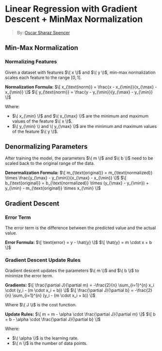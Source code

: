 # Linear Regression with Gradient Descent + MinMax Normalization
> By: [Oscar Sharaz Spencer](https://www.linkedin.com/in/oscar-sharaz/)

## Min-Max Normalization

### Normalizing Features
Given a dataset with features $\( x \)$ and $\( y \)$, min-max normalization scales each feature to the range $[0, 1]$.

**Normalization Formula:**
$\[ x_{\text{norm}} = \frac{x - x_{\min}}{x_{\max} - x_{\min}} \]$
$\[ y_{\text{norm}} = \frac{y - y_{\min}}{y_{\max} - y_{\min}} \]$

Where:
- $\( x_{\min} \)$ and $\( x_{\max} \)$ are the minimum and maximum values of the feature $\( x \)$.
- $\( y_{\min} \) and \( y_{\max} \)$ are the minimum and maximum values of the feature $\( y \)$.
  
## Denormalizing Parameters
After training the model, the parameters $\( m \)$ and $\( b \)$ need to be scaled back to the original range of the data.

**Denormalization Formula:**
$\[ m_{\text{original}} = m_{\text{normalized}} \times \frac{y_{\max} - y_{\min}}{x_{\max} - x_{\min}} \]$
$\[ b_{\text{original}} = b_{\text{normalized}} \times (y_{\max} - y_{\min}) + y_{\min} - m_{\text{original}} \times x_{\min} \]$

## Gradient Descent

### Error Term
The error term is the difference between the predicted value and the actual value.

**Error Formula:**
$\[ \text{error} = y - \hat{y} \]$
$\[ \hat{y} = m \cdot x + b \]$

### Gradient Descent Update Rules
Gradient descent updates the parameters $\( m \)$ and $\( b \)$ to minimize the error term.

**Gradients:**
$\[ \frac{\partial J}{\partial m} = -\frac{2}{n} \sum_{i=1}^{n} x_i \cdot (y_i - (m \cdot x_i + b)) \]$
$\[ \frac{\partial J}{\partial b} = -\frac{2}{n} \sum_{i=1}^{n} (y_i - (m \cdot x_i + b)) \]$

Where $\( J \)$ is the cost function.

**Update Rules:**
$\[ m = m - \alpha \cdot \frac{\partial J}{\partial m} \]$
$\[ b = b - \alpha \cdot \frac{\partial J}{\partial b} \]$

Where:
- $\( \alpha \)$ is the learning rate.
- $\( n \)$ is the number of data points.
